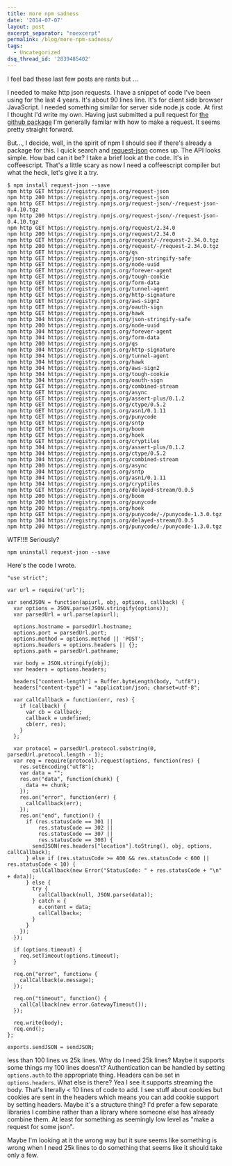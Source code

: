 ```yaml
---
title: more npm sadness
date: '2014-07-07'
layout: post
excerpt_separator: "noexcerpt"
permalink: /blog/more-npm-sadness/
tags:
  - Uncategorized
dsq_thread_id: '2839485402'
---
```

I feel bad these last few posts are rants but ...

I needed to make http json requests. I have a snippet of code I've been using
for the last 4 years. It's about 90 lines line. It's for client side browser
JavaScript. I needed something similar for server side node.js code. At first I
thought I'd write my own. Having just submitted a pull request for [the github package](http://npmjs.org/package/github/) I'm generally familar with how to make a request. It seems pretty straight
forward.

But..., I decide, well, in the spirit of npm I should see if there's already a
package for this. I quick search and [request-json](http://npmjs.org/package/request-json) comes up. The API looks simple. How bad can it be? I take a brief look at the
code. It's in coffeescript. That's a little scary as now I need a coffeescript
compiler but what the heck, let's give it a try.

<pre><code>$ npm install request-json --save
npm http GET https://registry.npmjs.org/request-json
npm http 200 https://registry.npmjs.org/request-json
npm http GET https://registry.npmjs.org/request-json/-/request-json-0.4.10.tgz
npm http 200 https://registry.npmjs.org/request-json/-/request-json-0.4.10.tgz
npm http GET https://registry.npmjs.org/request/2.34.0
npm http 200 https://registry.npmjs.org/request/2.34.0
npm http GET https://registry.npmjs.org/request/-/request-2.34.0.tgz
npm http 200 https://registry.npmjs.org/request/-/request-2.34.0.tgz
npm http GET https://registry.npmjs.org/qs
npm http GET https://registry.npmjs.org/json-stringify-safe
npm http GET https://registry.npmjs.org/node-uuid
npm http GET https://registry.npmjs.org/forever-agent
npm http GET https://registry.npmjs.org/tough-cookie
npm http GET https://registry.npmjs.org/form-data
npm http GET https://registry.npmjs.org/tunnel-agent
npm http GET https://registry.npmjs.org/http-signature
npm http GET https://registry.npmjs.org/aws-sign2
npm http GET https://registry.npmjs.org/oauth-sign
npm http GET https://registry.npmjs.org/hawk
npm http 304 https://registry.npmjs.org/json-stringify-safe
npm http 200 https://registry.npmjs.org/node-uuid
npm http 304 https://registry.npmjs.org/forever-agent
npm http 304 https://registry.npmjs.org/form-data
npm http 200 https://registry.npmjs.org/qs
npm http 304 https://registry.npmjs.org/http-signature
npm http 304 https://registry.npmjs.org/tunnel-agent
npm http 304 https://registry.npmjs.org/hawk
npm http 304 https://registry.npmjs.org/aws-sign2
npm http 304 https://registry.npmjs.org/tough-cookie
npm http 304 https://registry.npmjs.org/oauth-sign
npm http GET https://registry.npmjs.org/combined-stream
npm http GET https://registry.npmjs.org/async
npm http GET https://registry.npmjs.org/assert-plus/0.1.2
npm http GET https://registry.npmjs.org/ctype/0.5.2
npm http GET https://registry.npmjs.org/asn1/0.1.11
npm http GET https://registry.npmjs.org/punycode
npm http GET https://registry.npmjs.org/sntp
npm http GET https://registry.npmjs.org/boom
npm http GET https://registry.npmjs.org/hoek
npm http GET https://registry.npmjs.org/cryptiles
npm http 304 https://registry.npmjs.org/assert-plus/0.1.2
npm http 304 https://registry.npmjs.org/ctype/0.5.2
npm http 304 https://registry.npmjs.org/combined-stream
npm http 200 https://registry.npmjs.org/async
npm http 304 https://registry.npmjs.org/sntp
npm http 304 https://registry.npmjs.org/asn1/0.1.11
npm http 304 https://registry.npmjs.org/cryptiles
npm http GET https://registry.npmjs.org/delayed-stream/0.0.5
npm http 200 https://registry.npmjs.org/boom
npm http 200 https://registry.npmjs.org/punycode
npm http 200 https://registry.npmjs.org/hoek
npm http GET https://registry.npmjs.org/punycode/-/punycode-1.3.0.tgz
npm http 304 https://registry.npmjs.org/delayed-stream/0.0.5
npm http 200 https://registry.npmjs.org/punycode/-/punycode-1.3.0.tgz
</code></pre>

WTF!!!! Seriously?

<pre><code>npm uninstall request-json --save
</code></pre>

Here's the code I wrote.

<pre><code>"use strict";

var url = require('url');

var sendJSON = function(apiurl, obj, options, callback) {
  var options = JSON.parse(JSON.stringify(options));
  var parsedUrl = url.parse(apiurl);

  options.hostname = parsedUrl.hostname;
  options.port = parsedUrl.port;
  options.method = options.method || 'POST';
  options.headers = options.headers || {};
  options.path = parsedUrl.pathname;

  var body = JSON.stringify(obj);
  var headers = options.headers;

  headers["content-length"] = Buffer.byteLength(body, "utf8");
  headers["content-type"] = "application/json; charset=utf-8";

  var callCallback = function(err, res) {
    if (callback) {
      var cb = callback;
      callback = undefined;
      cb(err, res);
    }
  };

  var protocol = parsedUrl.protocol.substring(0, parsedUrl.protocol.length - 1);
  var req = require(protocol).request(options, function(res) {
    res.setEncoding("utf8");
    var data = "";
    res.on("data", function(chunk) {
      data += chunk;
    });
    res.on("error", function(err) {
      callCallback(err);
    });
    res.on("end", function() {
      if (res.statusCode == 301 ||
          res.statusCode == 302 ||
          res.statusCode == 307 ||
          res.statusCode == 308) {
        sendJSON(res.headers["location"].toString(), obj, options, callCallback);
      } else if (res.statusCode &gt;= 400 &amp;&amp; res.statusCode &lt; 600 || res.statusCode &lt; 10) {
        callCallback(new Error("StatusCode: " + res.statusCode + "\n" + data));
      } else {
        try {
          callCallback(null, JSON.parse(data));
        } catch &#x2709;&#xFE0F; {
          e.content = data;
          callCallback&#x2709;&#xFE0F;;
        }
      }
    });
  });

  if (options.timeout) {
    req.setTimeout(options.timeout);
  }

  req.on("error", function&#x2709;&#xFE0F; {
    callCallback(e.message);
  });

  req.on("timeout", function() {
    callCallback(new error.GatewayTimeout());
  });

  req.write(body);
  req.end();
};

exports.sendJSON = sendJSON;
</code></pre>

less than 100 lines vs 25k lines. Why do I need 25k lines? Maybe it supports
some things my 100 lines doesn't? Authentication can be handled by setting `options.auth` to the appropriate thing. Headers can be set in `options.headers`. What else is there? Yea I see it supports streaming the body. That's
literally &lt; 10 lines of code to add. I see stuff about cookies but cookies
are sent in the headers which means you can add cookie support by setting
headers. Maybe it's a structure thing? I'd prefer a few separate libraries I
combine rather than a library where someone else has already combine them. At
least for something as seemingly low level as "make a request for some json".

Maybe I'm looking at it the wrong way but it sure seems like something is wrong
when I need 25k lines to do something that seems like it should take only a few.